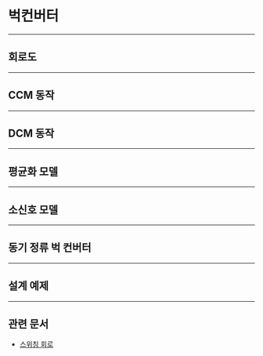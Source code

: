 # 벅컨버터

---

## 회로도

---

## CCM 동작

---

## DCM 동작

---

## 평균화 모델

---

## 소신호 모델

---

## 동기 정류 벅 컨버터

---

## 설계 예제

---

## 관련 문서
- [스위칭 회로](./SwitchingCircuit.md)


